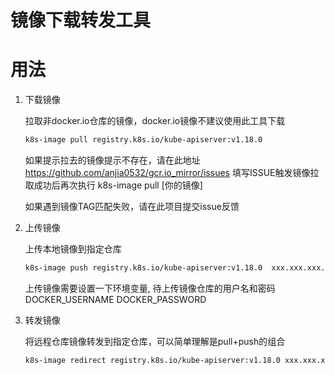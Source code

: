 # 镜像下载转发工具

# 用法

1. 下载镜像

    拉取非docker.io仓库的镜像，docker.io镜像不建议使用此工具下载    

    ```bash
    k8s-image pull registry.k8s.io/kube-apiserver:v1.18.0
    ```

    如果提示拉去的镜像提示不存在，请在此地址 https://github.com/anjia0532/gcr.io_mirror/issues 填写ISSUE触发镜像拉取成功后再次执行  k8s-image pull [你的镜像]

    如果遇到镜像TAG匹配失败，请在此项目提交issue反馈

3. 上传镜像

    上传本地镜像到指定仓库

    ```bash
    k8s-image push registry.k8s.io/kube-apiserver:v1.18.0  xxx.xxx.xxx.xxx:xxxx
    ```

    上传镜像需要设置一下环境变量, 待上传镜像仓库的用户名和密码
    DOCKER_USERNAME
    DOCKER_PASSWORD

5. 转发镜像

    将远程仓库镜像转发到指定仓库，可以简单理解是pull+push的组合
    
    ```bash
    k8s-image redirect registry.k8s.io/kube-apiserver:v1.18.0 xxx.xxx.xxx.xxx:xxxx
    ```
